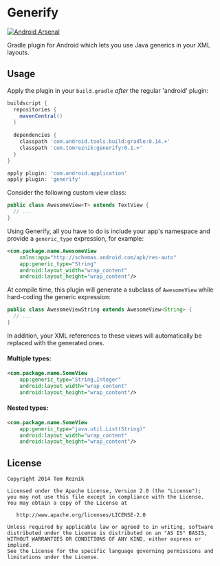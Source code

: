 Generify
========

[![Android Arsenal](https://img.shields.io/badge/Android%20Arsenal-Generify-brightgreen.svg?style=flat)](https://android-arsenal.com/details/1/1148)

Gradle plugin for Android which lets you use Java generics in your XML layouts.

Usage
-----

Apply the plugin in your `build.gradle` *after* the regular 'android' plugin:

```groovy
buildscript {
  repositories {
    mavenCentral()
  }
  
  dependencies {
    classpath 'com.android.tools.build:gradle:0.14.+'
    classpath 'com.tomreznik:generify:0.1.+'
  }
}

apply plugin: 'com.android.application'
apply plugin: 'generify'
```

Consider the following custom view class:

```java
public class AwesomeView<T> extends TextView {
  // ...
}
```

Using Generify, all you have to do is include your app's namespace and provide a `generic_type` expression, for example:

```xml
<com.package.name.AwesomeView
    xmlns:app="http://schemas.android.com/apk/res-auto"
    app:generic_type="String"
    android:layout_width="wrap_content"
    android:layout_height="wrap_content"/>
```

At compile time, this plugin will generate a subclass of `AwesomeView` while hard-coding the generic expression:

```java
public class AwesomeViewString extends AwesomeView<String> {
  // ...
}
```

In addition, your XML references to these views will automatically be replaced with the generated ones.

#### Multiple types:

```xml
<com.package.name.SomeView
    app:generic_type="String,Integer"
    android:layout_width="wrap_content"
    android:layout_height="wrap_content"/>
```

#### Nested types:

```xml
<com.package.name.SomeView
    app:generic_type="java.util.List(String)"
    android:layout_width="wrap_content"
    android:layout_height="wrap_content"/>
```

License
-------

    Copyright 2014 Tom Reznik

    Licensed under the Apache License, Version 2.0 (the "License");
    you may not use this file except in compliance with the License.
    You may obtain a copy of the License at

       http://www.apache.org/licenses/LICENSE-2.0

    Unless required by applicable law or agreed to in writing, software
    distributed under the License is distributed on an "AS IS" BASIS,
    WITHOUT WARRANTIES OR CONDITIONS OF ANY KIND, either express or implied.
    See the License for the specific language governing permissions and
    limitations under the License.
